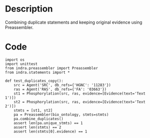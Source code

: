 # Description
Combining duplicate statements and keeping original evidence using Preassembler.

# Code
```
import os
import unittest
from indra.preassembler import Preassembler
from indra.statements import *

def test_duplicates_copy():
    src = Agent('SRC', db_refs={'HGNC': '11283'})
    ras = Agent('RAS', db_refs={'FA': '03663'})
    st1 = Phosphorylation(src, ras, evidence=[Evidence(text='Text 1')])
    st2 = Phosphorylation(src, ras, evidence=[Evidence(text='Text 2')])
    stmts = [st1, st2]
    pa = Preassembler(bio_ontology, stmts=stmts)
    pa.combine_duplicates()
    assert len(pa.unique_stmts) == 1
    assert len(stmts) == 2
    assert len(stmts[0].evidence) == 1

```
